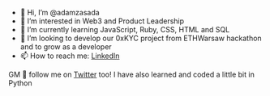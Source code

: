 - 👋 Hi, I’m @adamzasada
- 👀 I’m interested in Web3 and Product Leadership
- 🌱 I’m currently learning JavaScript, Ruby, CSS, HTML and SQL
- 💞️ I’m looking to develop our 0xKYC project from ETHWarsaw hackathon and to grow as a developer
- 📫 How to reach me: [LinkedIn](https://www.linkedin.com/in/azasada/ "Adam Zasada's LinkedIn")

GM 🤝 follow me on [Twitter](https://www.twitter.com/adag1oeth "Adag1o's ;)") too!
I have also learned and coded a little bit in Python
